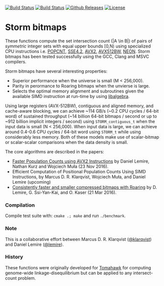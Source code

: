 [![Build Status](https://travis-ci.com/mklarqvist/StormBitmaps.svg)](https://travis-ci.com/mklarqvist/StormBitmaps)
[![Build Status](https://ci.appveyor.com/api/projects/status/github/mklarqvist/StormBitmaps?branch=master&svg=true)](https://ci.appveyor.com/project/mklarqvist/StormBitmaps)
[![Github Releases](https://img.shields.io/github/release/mklarqvist/StormBitmaps.svg)](https://github.com/mklarqvist/StormBitmaps/releases)
[![License](https://img.shields.io/badge/License-Apache_2.0-blue.svg)](LICENSE)

# Storm bitmaps

These functions compute the set intersection count (|A \in B|) of pairs of
_symmetric_ integer sets with equal upper bounds [0,N) using specialized CPU instructions i.e.
[POPCNT](https://en.wikipedia.org/wiki/SSE4#POPCNT_and_LZCNT),
[SSE4.2](https://en.wikipedia.org/wiki/SSE4#SSE4.2),
[AVX2](https://en.wikipedia.org/wiki/Advanced_Vector_Extensions),
[AVX512BW](https://en.wikipedia.org/wiki/Advanced_Vector_Extensions),
[NEON](https://en.wikipedia.org/wiki/ARM_architecture#Advanced_SIMD_.28NEON.29). Storm bitmaps has been
tested successfully using the GCC, Clang and MSVC compilers. 

Storm bitmaps have several interesting properties:
* Superior performance when the universe is small (M < 256,000).
* Parity in perormance to Roaring bitmaps when the unvierse is large.
* Selects the optimal memory alignment and subroutines given the available SIMD
  instruction at run-time by using
  [libalgebra](https://github.com/mklarqvist/libalgebra).

Using large registers (AVX-512BW), contiguous and aligned memory, and
cache-aware blocking, we can achieve ~114 GB/s (~0.2 CPU cycles / 64-bit word)
of sustained throughput (~14 billion 64-bit bitmaps / second or up to ~912
billion implicit integers / second) using `STORM_contiguous_t` when the input
data is small (N < 256,000). When input data is large, we can achieve around
0.4-0.6 CPU cycles / 64-bit word using `STORM_t` while using considerably less
memory. Both of these models make use of scalar-bitmap or scalar-scalar
comparisons when the data density is small.

The core algorithms are described in the papers:

* [Faster Population Counts using AVX2 Instructions](https://arxiv.org/abs/1611.07612) by Daniel Lemire, Nathan Kurz
  and Wojciech Muła (23 Nov 2016).
* Efficient Computation of Positional Population Counts Using SIMD Instructions,
  by Marcus D. R. Klarqvist, Wojciech Muła, and Daniel Lemire (upcoming)
* [Consistently faster and smaller compressed bitmaps with Roaring](https://arxiv.org/abs/1603.06549) by D. Lemire, G. Ssi-Yan-Kai,
  and O. Kaser (21 Mar 2016).

### Compilation

Compile test suite with: `cmake .; make` and run `./benchmark`.

### Note

This is a collaborative effort between Marcus D. R. Klarqvist
([@klarqvist](https://github.com/mklarqvist/)) and Daniel Lemire
([@lemire](https://github.com/lemire/)).

### History

These functions were originally developed for
[Tomahawk](https://github.com/mklarqvist/Tomahawk) for computing genome-wide
linkage-disequilibrium but can be applied to any intersect-count problem.